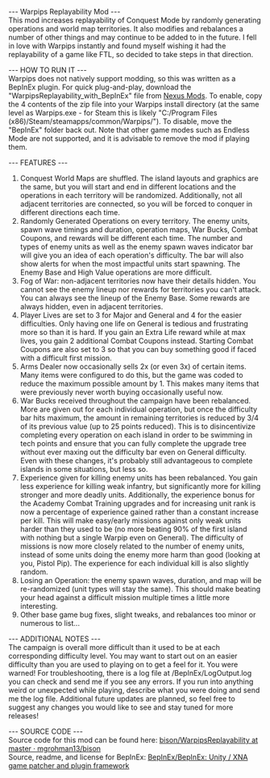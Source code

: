 --- Warpips Replayability Mod ---  
This mod increases replayability of Conquest Mode by randomly generating operations and world map territories. It also modifies and rebalances a number of other things and may continue to be added to in the future. I fell in love with Warpips instantly and found myself wishing it had the replayability of a game like FTL, so decided to take steps in that direction.

--- HOW TO RUN IT ---  
Warpips does not natively support modding, so this was written as a BepInEx plugin. For quick plug-and-play, download the "WarpipsReplayability_with_BepInEx" file from [Nexus Mods](https://www.nexusmods.com/warpips/mods/1). To enable, copy the 4 contents of the zip file into your Warpips install directory (at the same level as Warpips.exe - for Steam this is likely "C:/Program Files (x86)/Steam/steamapps/common/Warpips/"). To disable, move the "BepInEx" folder back out. Note that other game modes such as Endless Mode are not supported, and it is advisable to remove the mod if playing them.

--- FEATURES ---  
1) Conquest World Maps are shuffled. The island layouts and graphics are the same, but you will start and end in different locations and the operations in each territory will be randomized. Additionally, not all adjacent territories are connected, so you will be forced to conquer in different directions each time.
2) Randomly Generated Operations on every territory. The enemy units, spawn wave timings and duration, operation maps, War Bucks, Combat Coupons, and rewards will be different each time. The number and types of enemy units as well as the enemy spawn waves indicator bar will give you an idea of each operation's difficulty. The bar will also show alerts for when the most impactful units start spawning. The Enemy Base and High Value operations are more difficult.
3) Fog of War: non-adjacent territories now have their details hidden. You cannot see the enemy lineup nor rewards for territories you can't attack. You can always see the lineup of the Enemy Base. Some rewards are always hidden, even in adjacent territories.
4) Player Lives are set to 3 for Major and General and 4 for the easier difficulties. Only having one life on General is tedious and frustrating more so than it is hard. If you gain an Extra Life reward while at max lives, you gain 2 additional Combat Coupons instead. Starting Combat Coupons are also set to 3 so that you can buy something good if faced with a difficult first mission.
5) Arms Dealer now occasionally sells 2x (or even 3x) of certain items. Many items were configured to do this, but the game was coded to reduce the maximum possible amount by 1. This makes many items that were previously never worth buying occasionally useful now.
6) War Bucks received throughout the campaign have been rebalanced. More are given out for each individual operation, but once the difficulty bar hits maximum, the amount in remaining territories is reduced by 3/4 of its previous value (up to 25 points reduced). This is to disincentivize completing every operation on each island in order to be swimming in tech points and ensure that you can fully complete the upgrade tree without ever maxing out the difficulty bar even on General difficulty. Even with these changes, it's probably still advantageous to complete islands in some situations, but less so.
7) Experience given for killing enemy units has been rebalanced. You gain less experience for killing weak infantry, but significantly more for killing stronger and more deadly units. Additionally, the experience bonus for the Academy Combat Training upgrades and for increasing unit rank is now a percentage of experience gained rather than a constant increase per kill. This will make easy/early missions against only weak units harder than they used to be (no more beating 90% of the first island with nothing but a single Warpip even on General). The difficulty of missions is now more closely related to the number of enemy units, instead of some units doing the enemy more harm than good (looking at you, Pistol Pip). The experience for each individual kill is also slightly random.
8) Losing an Operation: the enemy spawn waves, duration, and map will be re-randomized (unit types will stay the same). This should make beating your head against a difficult mission multiple times a little more interesting.
9) Other base game bug fixes, slight tweaks, and rebalances too minor or numerous to list...

--- ADDITIONAL NOTES ---  
The campaign is overall more difficult than it used to be at each corresponding difficulty level. You may want to start out on an easier difficulty than you are used to playing on to get a feel for it. You were warned! For troubleshooting, there is a log file at /BepInEx/LogOutput.log you can check and send me if you see any errors. If you run into anything weird or unexpected while playing, describe what you were doing and send me the log file. Additional future updates are planned, so feel free to suggest any changes you would like to see and stay tuned for more releases!

--- SOURCE CODE ---  
Source code for this mod can be found here: [bison/WarpipsReplayability at master · mgrohman13/bison](https://github.com/mgrohman13/bison/tree/master/WarpipsReplayability)  
Source, readme, and license for BepInEx: [BepInEx/BepInEx: Unity / XNA game patcher and plugin framework](https://github.com/BepInEx/BepInEx)
